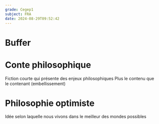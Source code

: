 ```yaml
---
grade: Cegep1
subject: FRA
date: 2024-08-29T09:52:42
---
```


# Buffer

# Conte philosophique

Fiction courte qui présente des enjeux philosophiques
Plus le contenu que le contenant (embellissement)

# Philosophie optimiste

Idée selon laquelle nous vivons dans le meilleur des mondes possibles